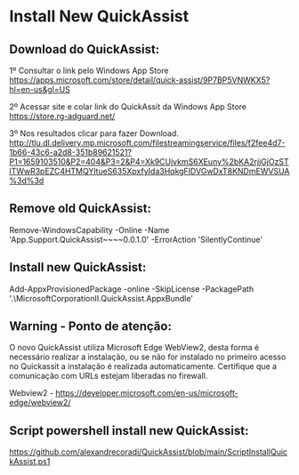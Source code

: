 # Install New QuickAssist

## Download do QuickAssist:
1º Consultar o link pelo Windows App Store
https://apps.microsoft.com/store/detail/quick-assist/9P7BP5VNWKX5?hl=en-us&gl=US

2º Acessar site e colar link do QuickAssit da Windows App Store
https://store.rg-adguard.net/

3º Nos resultados clicar para fazer Download. 
http://tlu.dl.delivery.mp.microsoft.com/filestreamingservice/files/f2fee4d7-1b66-43c6-a2d8-351b89621521?P1=1659103510&P2=404&P3=2&P4=Xk9CUjvkmS6XEuny%2bKA2rjjGjOzSTlTWwR3pEZC4HTMQYltueS635XpxfyIda3HqkgFIDVGwDxT8KNDmEWVSUA%3d%3d

## Remove old QuickAssist:
Remove-WindowsCapability -Online -Name 'App.Support.QuickAssist~~~~0.0.1.0' -ErrorAction 'SilentlyContinue'

## Install new QuickAssist:
Add-AppxProvisionedPackage -online -SkipLicense -PackagePath '.\MicrosoftCorporationII.QuickAssist.AppxBundle'

## Warning - Ponto de atenção:
O novo QuickAssist utiliza Microsoft Edge WebView2, desta forma é necessário realizar a instalação, ou se não for instalado no primeiro acesso no Quickassit a instalação é realizada automaticamente. Certifique que a comunicação com URLs estejam liberadas no firewall. 

Webview2 - https://developer.microsoft.com/en-us/microsoft-edge/webview2/

## Script powershell install new QuickAssist:
https://github.com/alexandrecoradi/QuickAssist/blob/main/ScriptInstallQuickAssist.ps1


